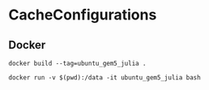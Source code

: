 # CacheConfigurations

## Docker

```
docker build --tag=ubuntu_gem5_julia .
```

```
docker run -v $(pwd):/data -it ubuntu_gem5_julia bash
```

